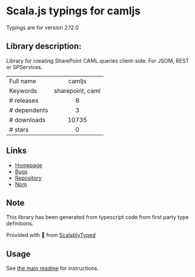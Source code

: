 
# Scala.js typings for camljs

Typings are for version 2.12.0

## Library description:
Library for creating SharePoint CAML queries client-side. For JSOM, REST or SPServices.

|                    |                 |
| ------------------ | :-------------: |
| Full name          | camljs |
| Keywords           | sharepoint, caml |
| # releases         | 8 |
| # dependents       | 3 |
| # downloads        | 10735 |
| # stars            | 0 |

## Links
- [Homepage](https://github.com/andrei-markeev/camljs#readme)
- [Bugs](https://github.com/andrei-markeev/camljs/issues)
- [Repository](https://github.com/andrei-markeev/camljs)
- [Npm](https://www.npmjs.com/package/camljs)
    


## Note
This library has been generated from typescript code from first party type definitions.

Provided with :purple_heart: from [ScalablyTyped](https://github.com/oyvindberg/ScalablyTyped)

## Usage
See [the main readme](../../readme.md) for instructions.


